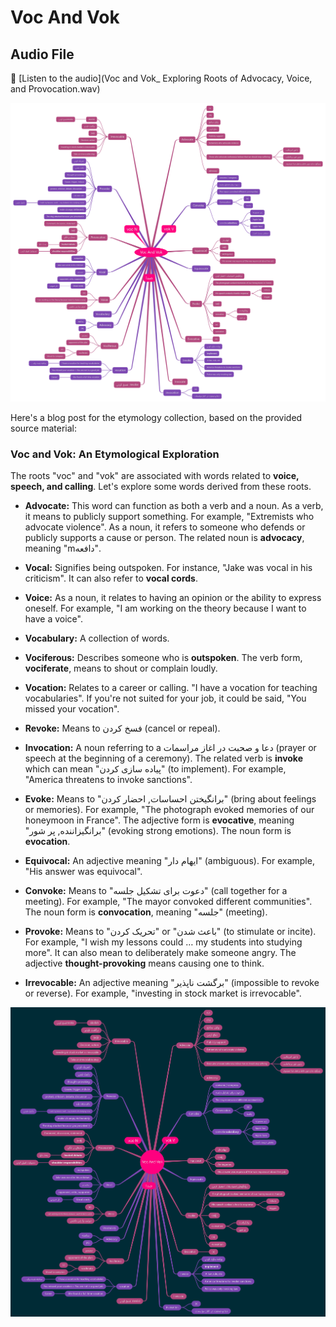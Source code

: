 # Voc And Vok 

## Audio File

🎵 [Listen to the audio](Voc and Vok_ Exploring Roots of Advocacy, Voice, and Provocation.wav)

![Voc And Vok 1](Voc%20And%20Vok%201.png)

Here's a blog post for the etymology collection, based on the provided source material:

### Voc and Vok: An Etymological Exploration

The roots "voc" and "vok" are associated with words related to **voice, speech, and calling**. Let's explore some words derived from these roots.

*   **Advocate:** This word can function as both a verb and a noun. As a verb, it means to publicly support something. For example, "Extremists who advocate violence". As a noun, it refers to someone who defends or publicly supports a cause or person. The related noun is **advocacy**, meaning "mدافعه".

*   **Vocal:** Signifies being outspoken. For instance, "Jake was vocal in his criticism". It can also refer to **vocal cords**.

*   **Voice:** As a noun, it relates to having an opinion or the ability to express oneself. For example, "I am working on the theory because I want to have a voice".

*   **Vocabulary:** A collection of words.

*   **Vociferous:** Describes someone who is **outspoken**. The verb form, **vociferate**, means to shout or complain loudly.

*   **Vocation:** Relates to a career or calling. "I have a vocation for teaching vocabularies". If you're not suited for your job, it could be said, "You missed your vocation".

*   **Revoke:** Means to فسخ کردن (cancel or repeal).

*   **Invocation:** A noun referring to a دعا و صحبت در اغاز مراسمات (prayer or speech at the beginning of a ceremony). The related verb is **invoke** which can mean "پیاده سازی کردن" (to implement). For example, "America threatens to invoke sanctions".

*   **Evoke:** Means to "برانگیختن احساسات, احضار کردن" (bring about feelings or memories). For example, "The photograph evoked memories of our honeymoon in France". The adjective form is **evocative**, meaning "برانگیزاننده, پر شور" (evoking strong emotions). The noun form is **evocation**.

*   **Equivocal:** An adjective meaning "ایهام دار" (ambiguous). For example, "His answer was equivocal".

*   **Convoke:** Means to "دعوت برای تشکیل جلسه" (call together for a meeting). For example, "The mayor convoked different communities". The noun form is **convocation**, meaning "جلسه" (meeting).

*   **Provoke:** Means to "تحریک کردن" or "باعث شدن" (to stimulate or incite). For example, "I wish my lessons could … my students into studying more". It can also mean to deliberately make someone angry. The adjective **thought-provoking** means causing one to think.

*   **Irrevocable:** An adjective meaning "برگشت ناپذیر" (impossible to revoke or reverse). For example, "investing in stock market is irrevocable".


![Voc And Vok 2](Voc%20And%20Vok%202.png)
